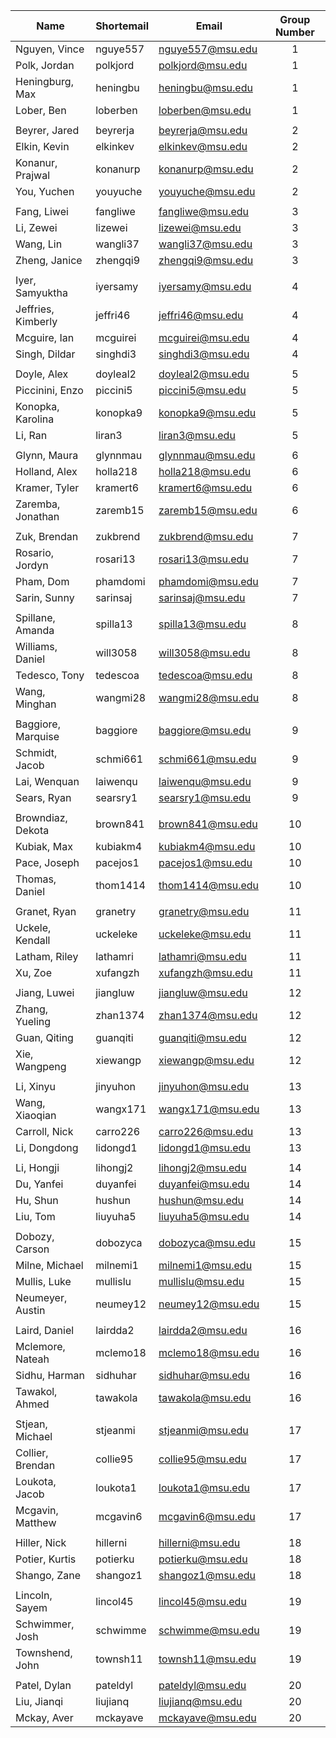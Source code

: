 | Name               | Shortemail | Email            | Group Number |
|--------------------|------------|------------------|:------------:|
| Nguyen, Vince      | nguye557   | nguye557@msu.edu | 1            |
| Polk, Jordan       | polkjord   | polkjord@msu.edu | 1            |
| Heningburg, Max    | heningbu   | heningbu@msu.edu | 1            |
| Lober, Ben         | loberben   | loberben@msu.edu | 1            |
|                    |            |                  |              |
| Beyrer, Jared      | beyrerja   | beyrerja@msu.edu | 2            |
| Elkin, Kevin       | elkinkev   | elkinkev@msu.edu | 2            |
| Konanur, Prajwal   | konanurp   | konanurp@msu.edu | 2            |
| You, Yuchen        | youyuche   | youyuche@msu.edu | 2            |
|                    |            |                  |              |
| Fang, Liwei        | fangliwe   | fangliwe@msu.edu | 3            |
| Li, Zewei          | lizewei    | lizewei@msu.edu  | 3            |
| Wang, Lin          | wangli37   | wangli37@msu.edu | 3            |
| Zheng, Janice      | zhengqi9   | zhengqi9@msu.edu | 3            |
|                    |            |                  |              |
| Iyer, Samyuktha    | iyersamy   | iyersamy@msu.edu | 4            |
| Jeffries, Kimberly | jeffri46   | jeffri46@msu.edu | 4            |
| Mcguire, Ian       | mcguirei   | mcguirei@msu.edu | 4            |
| Singh, Dildar      | singhdi3   | singhdi3@msu.edu | 4            |
|                    |            |                  |              |
| Doyle, Alex        | doyleal2   | doyleal2@msu.edu | 5            |
| Piccinini, Enzo    | piccini5   | piccini5@msu.edu | 5            |
| Konopka, Karolina  | konopka9   | konopka9@msu.edu | 5            |
| Li, Ran            | liran3     | liran3@msu.edu   | 5            |
|                    |            |                  |              |
| Glynn, Maura       | glynnmau   | glynnmau@msu.edu | 6            |
| Holland, Alex      | holla218   | holla218@msu.edu | 6            |
| Kramer, Tyler      | kramert6   | kramert6@msu.edu | 6            |
| Zaremba, Jonathan  | zaremb15   | zaremb15@msu.edu | 6            |
|                    |            |                  |              |
| Zuk, Brendan       | zukbrend   | zukbrend@msu.edu | 7            |
| Rosario, Jordyn    | rosari13   | rosari13@msu.edu | 7            |
| Pham, Dom          | phamdomi   | phamdomi@msu.edu | 7            |
| Sarin, Sunny       | sarinsaj   | sarinsaj@msu.edu | 7            |
|                    |            |                  |              |
| Spillane, Amanda   | spilla13   | spilla13@msu.edu | 8            |
| Williams, Daniel   | will3058   | will3058@msu.edu | 8            |
| Tedesco, Tony      | tedescoa   | tedescoa@msu.edu | 8            |
| Wang, Minghan      | wangmi28   | wangmi28@msu.edu | 8            |
|                    |            |                  |              |
| Baggiore, Marquise | baggiore   | baggiore@msu.edu | 9            |
| Schmidt, Jacob     | schmi661   | schmi661@msu.edu | 9            |
| Lai, Wenquan       | laiwenqu   | laiwenqu@msu.edu | 9            |
| Sears, Ryan        | searsry1   | searsry1@msu.edu | 9            |
|                    |            |                  |              |
| Browndiaz, Dekota  | brown841   | brown841@msu.edu | 10           |
| Kubiak, Max        | kubiakm4   | kubiakm4@msu.edu | 10           |
| Pace, Joseph       | pacejos1   | pacejos1@msu.edu | 10           |
| Thomas, Daniel     | thom1414   | thom1414@msu.edu | 10           |
|                    |            |                  |              |
| Granet, Ryan       | granetry   | granetry@msu.edu | 11           |
| Uckele, Kendall    | uckeleke   | uckeleke@msu.edu | 11           |
| Latham, Riley      | lathamri   | lathamri@msu.edu | 11           |
| Xu, Zoe            | xufangzh   | xufangzh@msu.edu | 11           |
|                    |            |                  |              |
| Jiang, Luwei       | jiangluw   | jiangluw@msu.edu | 12           |
| Zhang, Yueling     | zhan1374   | zhan1374@msu.edu | 12           |
| Guan, Qiting       | guanqiti   | guanqiti@msu.edu | 12           |
| Xie, Wangpeng      | xiewangp   | xiewangp@msu.edu | 12           |
|                    |            |                  |              |
| Li, Xinyu          | jinyuhon   | jinyuhon@msu.edu | 13           |
| Wang, Xiaoqian     | wangx171   | wangx171@msu.edu | 13           |
| Carroll, Nick      | carro226   | carro226@msu.edu | 13           |
| Li, Dongdong       | lidongd1   | lidongd1@msu.edu | 13           |
|                    |            |                  |              |
| Li, Hongji         | lihongj2   | lihongj2@msu.edu | 14           |
| Du, Yanfei         | duyanfei   | duyanfei@msu.edu | 14           |
| Hu, Shun           | hushun     | hushun@msu.edu   | 14           |
| Liu, Tom           | liuyuha5   | liuyuha5@msu.edu | 14           |
|                    |            |                  |              |
| Dobozy, Carson     | dobozyca   | dobozyca@msu.edu | 15           |
| Milne, Michael     | milnemi1   | milnemi1@msu.edu | 15           |
| Mullis, Luke       | mullislu   | mullislu@msu.edu | 15           |
| Neumeyer, Austin   | neumey12   | neumey12@msu.edu | 15           |
|                    |            |                  |              |
| Laird, Daniel      | lairdda2   | lairdda2@msu.edu | 16           |
| Mclemore, Nateah   | mclemo18   | mclemo18@msu.edu | 16           |
| Sidhu, Harman      | sidhuhar   | sidhuhar@msu.edu | 16           |
| Tawakol, Ahmed     | tawakola   | tawakola@msu.edu | 16           |
|                    |            |                  |              |
| Stjean, Michael    | stjeanmi   | stjeanmi@msu.edu | 17           |
| Collier, Brendan   | collie95   | collie95@msu.edu | 17           |
| Loukota, Jacob     | loukota1   | loukota1@msu.edu | 17           |
| Mcgavin, Matthew   | mcgavin6   | mcgavin6@msu.edu | 17           |
|                    |            |                  |              |
| Hiller, Nick       | hillerni   | hillerni@msu.edu | 18           |
| Potier, Kurtis     | potierku   | potierku@msu.edu | 18           |
| Shango, Zane       | shangoz1   | shangoz1@msu.edu | 18           |
|                    |            |                  |              |
| Lincoln, Sayem     | lincol45   | lincol45@msu.edu | 19           |
| Schwimmer, Josh    | schwimme   | schwimme@msu.edu | 19           |
| Townshend, John    | townsh11   | townsh11@msu.edu | 19           |
|                    |            |                  |              |
| Patel, Dylan       | pateldyl   | pateldyl@msu.edu | 20           |
| Liu, Jianqi        | liujianq   | liujianq@msu.edu | 20           |
| Mckay, Aver        | mckayave   | mckayave@msu.edu | 20           |
